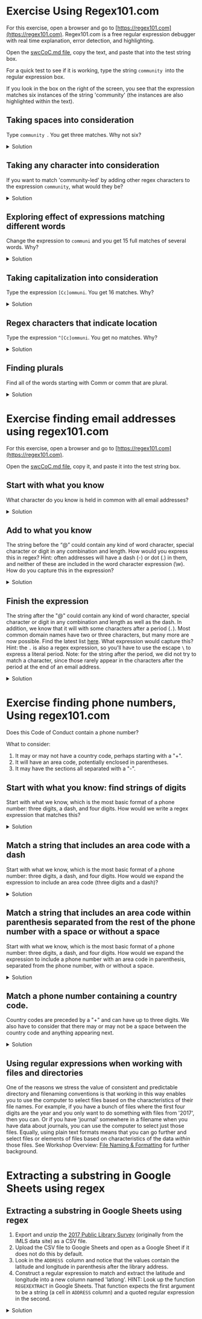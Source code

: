 # Exercise Using Regex101.com

For this exercise, open a browser and go to [https://regex101.com](https://regex101.com). Regex101.com is a free regular expression debugger with real time explanation, error detection, and highlighting.

Open the [swcCoC.md file](https://github.com/LibraryCarpentry/lc-data-intro/tree/gh-pages/data/swcCoC.md), copy the text, and paste that into the test string box.

For a quick test to see if it is working, type the string ```community ```into the regular expression box. 

If you look in the box on the right of the screen, you see that the expression matches six instances of the string 'community' (the instances are also highlighted within the text).

## Taking spaces into consideration
Type ```community ```. You get three matches. Why not six?
<details>
<summary>Solution</summary>


The string 'community-led' matches the first search, but drops out of this result because the space does not match the character ```-```. 


</details>

## Taking any character into consideration
If you want to match 'community-led' by adding other regex characters to the expression ```community```, what would they be?
<details>
<summary>Solution</summary>


For instance, ```\S+\b```. This would match one or more non-space characters followed by a word boundary. 


</details>

## Exploring effect of expressions matching different words
Change the expression to ```communi``` and you get 15 full matches of several words. Why?
<details>
<summary>Solution</summary>


Because the string 'communi' is present in all of those words, including ```communi```cation and ```communi```ty. Because the expression does not have a word boundary, this expression would also match in`communi`cado, were it present in this text. If you want to test this, type ```incommunicado ```into the text somewhere and see if it is found.


</details>

## Taking capitalization into consideration
Type the expression ```[Cc]ommuni```. You get 16 matches. Why?
<details>
<summary>Solution</summary>


The word Community is present in the text with a capital ```C``` and with a lowercase ```c``` 16 times.


</details>

## Regex characters that indicate location
Type the expression ```^[Cc]ommuni```. You get no matches. Why?
<details>
<summary>Solution</summary>


There is no matching string present at the start of a line. Look at the text and replace the string after the ```^``` with something that matches a word at the start of a line. Does it find a match?


</details>

## Finding plurals
Find all of the words starting with Comm or comm that are plural.
<details>
<summary>Solution</summary>

```
[Cc]omm\w+s\b
```
```[Cc]``` finds capital and lowercase ```c```

```omm``` is straightforward character matches

```\w+``` matches the preceding element (a word character) one or more times

```s``` is a straightforward character match

```\b``` ensures the 's' is located at the end of the word.


</details>

# Exercise finding email addresses using regex101.com

For this exercise, open a browser and go to [https://regex101.com](https://regex101.com). 

Open the [swcCoC.md file](https://github.com/LibraryCarpentry/lc-data-intro/tree/gh-pages/data/swcCoC.md), copy it, and paste it into the test string box.

## Start with what you know
What character do you know is held in common with all email addresses?
<details>
<summary>Solution</summary>


The '@' character.


</details>

## Add to what you know
The string before the “@” could contain any kind of word character, special character or digit in any combination and length. How would you express this in regex? Hint: often addresses will have a dash (-) or dot (.) in them, and neither of these are included in the word character expression (\w). How do you capture this in the expression?
<details>
<summary>Solution</summary>

```
[\w.-]+@
```
```\w ```matches any word character (including digits and underscore)

```.``` matches a literal period (when used in between square brackets, ``` ```.does not mean "any character", it literally means ".")

```-```matches a dash

```[]``` the brackets enclose the boolean string that 'OR' the word characters, dot, and dash.

```+ ``` matches any word character OR digit OR character OR ```-``` repeated 1 or more times


</details>

## Finish the expression
The string after the "@" could contain any kind of word character, special character or digit in any combination and length as well as the dash. In addition, we know that it will with some characters after a period (```.```). Most common domain names have two or three characters, but many more are now possible. Find the latest list [here](http://stats.research.icann.org/dns/tld_report/). What expression would capture this? Hint: the ```.``` is also a regex expression, so you'll have to use the escape ```\``` to express a literal period. Note: for the string after the period, we did not try to match a character, since those rarely appear in the characters after the period at the end of an email address.
<details>
<summary>Solution</summary>

```
  [\w.-]+\.[\w]{2,3} OR [\w.-]+\.[\w]
```
See the previous exercise for the explanation of the expression up to the ```+```

```\.``` matches the literal period ('.') not the regex expression ```.```

```\w``` matches any word (including digits and underscore)

```+``` matches any word character OR digit OR character OR ```-``` repeated 1 or more times.

```{2,3}``` limits the number of word characters and/or digits to a two or three-character string.

```[]``` the brackets enclose the boolean string that 'OR' the digits, word characters, characters and dash.

```+``` matches any word character OR digit OR character OR ```-``` repeated 1 or more times

</details>

# Exercise finding phone numbers, Using regex101.com

Does this Code of Conduct contain a phone number?

What to consider:
1. It may or may not have a country code, perhaps starting with a "+".
2. It will have an area code, potentially enclosed in parentheses.
3. It may have the sections all separated with a "-".

## Start with what you know: find strings of digits
Start with what we know, which is the most basic format of a phone number: three digits, a dash, and four digits. How would we write a regex expression that matches this?
<details>
<summary>Solution</summary>

```
\d{3}-\d{4}
```
```\d``` matches digits

```{3}``` matches 3 digits

```-``` matches the character '-'

```\d``` matches any digit

```{4}``` matches 4 digits.

This expression should find three matches in the document.

</details>

## Match a string that includes an area code with a dash
Start with what we know, which is the most basic format of a phone number: three digits, a dash, and four digits. How would we expand the expression to include an area code (three digits and a dash)?
<details>
<summary>Solution</summary>

```
\d{3}-\d{3}-\d{4}
```
```\d``` matches digits

```{3}``` matches 3 digits

```-``` matches the character '-'

```\d``` matches any digit

```{4}``` matches 4 digits.

This expression should find one match in the document

</details>

## Match a string that includes an area code within parenthesis separated from the rest of the phone number with a space or without a space
Start with what we know, which is the most basic format of a phone number: three digits, a dash, and four digits. How would we expand the expression to include a phone number with an area code in parenthesis, separated from the phone number, with or without a space.
<details>
<summary>Solution</summary>

```
\(\d{3}\) ?\d{3}-\d{4}
```
```\(``` escape character with the parenthesis as straightforward character match

```\d``` matches digits

```{3}``` matches 3 digits
```\)``` escape character with the parenthesis as a straightforward character match

 ```?``` matches zero or one spaces

See the previous exercise for the explanation of the rest of the expression.

This expression should find two matches in the document.

</details>

## Match a phone number containing a country code.
Country codes are preceded by a "+" and can have up to three digits. We also have to consider that there may or may not be a space between the country code and anything appearing next.
<details>
<summary>Solution</summary>

```
\+\d{1,3} ?\(\d{3}\)\s?\d{3}-\d{4}
```
```\+``` escape character with the plus sign as straightforward character match

```\d``` matches digits

```{1,3}``` matches 1 to 3 digits

 ```?``` matches zero or one spaces

See the previous exercise for the explanation of the rest of the expression.

This expression should find one match in the document.

</details>


## Using regular expressions when working with files and directories

One of the reasons we stress the value of consistent and predictable directory and filenaming conventions is that working in this way enables you to use the computer to select files based on the characteristics of their file names. For example, if you have a bunch of files where the first four digits are the year and you only want to do something with files from '2017', then you can. Or if you have 'journal' somewhere in a filename when you have data about journals, you can use the computer to select just those files. Equally, using plain text formats means that you can go further and select files or elements of files based on characteristics of the data *within* those files. See Workshop Overview: [File Naming & Formatting](https://librarycarpentry.org/lc-overview/06-file-naming-formatting/index.html) for further background. 


# Extracting a substring in Google Sheets using regex

## Extracting a substring in Google Sheets using regex
1. Export and unzip the [2017 Public Library Survey](https://github.com/LibraryCarpentry/lc-data-intro/blob/gh-pages/files/PLS_FY17.zip) (originally from the IMLS data site) as a CSV file.
2. Upload the CSV file to Google Sheets and open as a Google Sheet if it does not do this by default.
3. Look in the ```ADDRESS ```column and notice that the values contain the latitude and longitude in parenthesis after the library address.
4. Construct a regular expression to match and extract the latitude and longitude into a new column named 'latlong'. HINT: Look up the function ```REGEXEXTRACT``` in Google Sheets. That function expects the first argument to be a string (a cell in ```ADDRESS``` column) and a quoted regular expression in the second.

<details>
<summary>Solution</summary>

This is one way to solve this challenge. You might have found others. Inside the cell you can use the below to extract the latitude and longitude into a single cell. You can then copy the formula down to the end of the column.
```
=REGEXEXTRACT(G2,"-?\d+\.\d+, -?\d+\.\d+")
```
Latitude and longitude are in decimal degree format and can be positive or negative, so we start with an optional dash for negative values then use ```\d+ ``` for a one or more digit match followed by a period ```\.```. Note we had to escape the period using ```\```. After the period we look for one or more digits  ```\d+ ``` again followed by a literal comma ```,```. We then have a literal space match followed by an optional dash ```- ``` (there are few ```0.0 ``` latitude/longitudes that are probably errors, but we'd want to retain so we can deal with them). We then repeat our ```\d+\.\d+ ``` we used for the latitude match.

</details>

